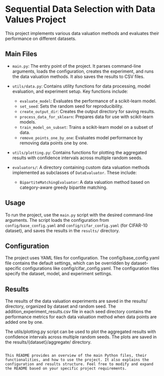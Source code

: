 # Sequential Data Selection with Data Values Project

This project implements various data valuation methods and evaluates their performance on different datasets.

## Main Files

- `main.py`: The entry point of the project. It parses command-line arguments, loads the configuration, creates the experiment, and runs the data valuation methods. It also saves the results to CSV files.

- `utils/data.py`: Contains utility functions for data processing, model evaluation, and experiment setup. Key functions include:
  - `evaluate_model`: Evaluates the performance of a scikit-learn model.
  - `set_seed`: Sets the random seed for reproducibility.
  - `create_output_dir`: Creates the output directory for saving results.
  - `process_data_for_sklearn`: Prepares data for use with scikit-learn models.
  - `train_model_on_subset`: Trains a scikit-learn model on a subset of data.
  - `remove_points_one_by_one`: Evaluates model performance by removing data points one by one.

- `utils/plotting.py`: Contains functions for plotting the aggregated results with confidence intervals across multiple random seeds.

- `evaluators/`: A directory containing custom data valuation methods implemented as subclasses of `DataEvaluator`. These include:
  - `BipartiteMatchingEvaluator`: A data valuation method based on category-aware greedy bipartite matching.

## Usage

To run the project, use the `main.py` script with the desired command-line arguments. The script loads the configuration from `config/base_config.yaml` and `config/cifar_config.yaml` (for CIFAR-10 dataset), and saves the results in the `results/` directory.

## Configuration

The project uses YAML files for configuration. The config/base_config.yaml file contains the default settings, which can be overridden by dataset-specific configurations like config/cifar_config.yaml. The configuration files specify the dataset, model, and experiment settings.

## Results

The results of the data valuation experiments are saved in the results/ directory, organized by dataset and random seed. The addition_experiment_results.csv file in each seed directory contains the performance metrics for each data valuation method when data points are added one by one.

The utils/plotting.py script can be used to plot the aggregated results with confidence intervals across multiple random seeds. The plots are saved in the results/{dataset}/aggregate/ directory.

```

This README provides an overview of the main Python files, their functionalities, and how to use the project. It also explains the configuration and results structure. Feel free to modify and expand the README based on your specific project requirements.
